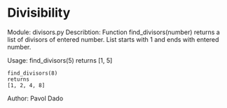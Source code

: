 # Divisibility
 Module: divisors.py
 Describtion: Function find_divisors(number) returns a list of divisors
 of entered number. List starts with 1 and ends with entered number. 

 Usage: 
    find_divisors(5) 
    returns 
    [1, 5]
    
    find_divisors(8) 
    returns 
    [1, 2, 4, 8]

 Author:
    Pavol Dado

